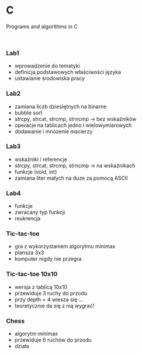 # C
Programs and algorithms in C 

<br />

### Lab1
- wprowadzenie do tematyki
- definicja podstawowych właściwości języka
- ustawianie środowiska pracy

### Lab2
- zamiana liczb dziesiętnych na binarne
- bubble sort
- strcpy, strcat, strcmp, strncmp -> bez wskaźników
- operacje na tablicach jedno i wielowymiarowych
- dodawanie i mnozenie macierzy

### Lab3
- wskaźniki i referencje
- strcpy, strcat, strcmp, strncmp -> na wskaźnikach
- funkcje (void, int)
- zamiana liter małych na duze za pomocą ASCII

### Lab4
  - funkcje
  - zwracany typ funkcji
  - reukrencja

### Tic-tac-toe 
  - gra z wykorzystaniem algorytmu minimax
  - plansza 3x3
  - komputer nigdy nie przegra

### Tic-tac-toe 10x10
  - wersja z tablicą 10x10
  - przewiduje 3 ruchy do przodu
  - przy depth = 4 wiesza się ...
  - teoretycznie da się z nią wygrać!

### Chess 
  - algorytm minimax
  - przewiduje 6 ruchów do przodu 
  - działa 
